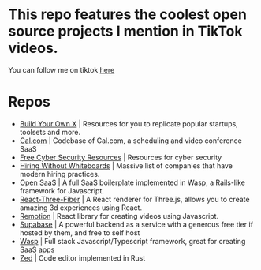 
# This repo features the coolest open source projects I mention in TikTok videos.
You can follow me on tiktok [here](https://tiktok.com/@cameronblackwoodcode)

# Repos

- [Build Your Own X](https://github.com/codecrafters-io/build-your-own-x) | Resources for you to replicate popular startups, toolsets and more.
- [Cal.com](https://github.com/calcom/cal.com) | Codebase of Cal.com, a scheduling and video conference SaaS
- [Free Cyber Security Resources](https://github.com/gerryguy311/Free_CyberSecurity_Professional_Development_Resources) | Resources for cyber security
- [Hiring Without Whiteboards](https://github.com/poteto/hiring-without-whiteboards) | Massive list of companies that have modern hiring practices. 
- [Open SaaS](https://github.com/wasp-lang/open-saas) | A full SaaS boilerplate implemented in Wasp, a Rails-like framework for Javascript.
- [React-Three-Fiber](https://github.com/pmndrs/react-three-fiber) | A React renderer for Three.js, allows you to create amazing 3d experiences using React.
- [Remotion](https://github.com/remotion-dev/remotion) | React library for creating videos using Javascript.
- [Supabase](https://github.com/supabase/supabase) | A powerful backend as a service with a generous free tier if hosted by them, and free to self host
- [Wasp](https://github.com/wasp-lang/wasp) | Full stack Javascript/Typescript framework, great for creating SaaS apps
- [Zed](https://github.com/zed-industries/zed) | Code editor implemented in Rust
